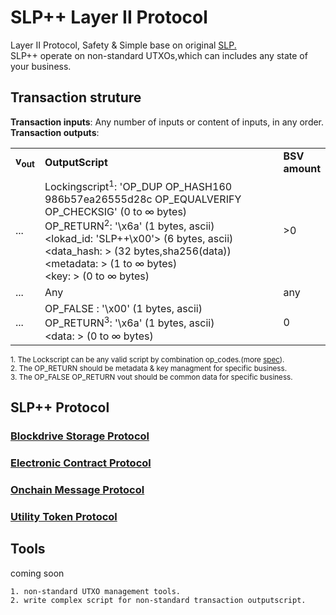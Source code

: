 # SLP++ Layer II Protocol
Layer II Protocol, Safety & Simple base on original  [SLP.](https://github.com/simpleledger/slp-specifications)  
SLP++ operate on non-standard UTXOs,which can includes any state of your business.      
## Transaction struture

**Transaction inputs**: Any number of inputs or content of inputs, in any order.  
**Transaction outputs**:
<table>
<tr>
  <td><b>v<sub>out</sub></b></td>
  <td><b>OutputScript </b></td>
  <td><b>BSV<br/>amount</b></td>
</tr>
  <tr>
    <td>...</td>
   <td>
   Lockingscript<sup>1</sup>: 'OP_DUP OP_HASH160 986b57ea26555d28c OP_EQUALVERIFY OP_CHECKSIG' (0 to ∞ bytes)<br/>   
   OP_RETURN<sup>2</sup>: '\x6a' (1 bytes, ascii)<br/>
   &lt;lokad_id: 'SLP++\x00'&gt; (6 bytes, ascii)<br/>
   &lt;data_hash: &gt; (32 bytes,sha256(data))<br/>
   &lt;metadata: &gt; (1 to ∞ bytes)<br/>
   &lt;key: &gt; (0 to ∞ bytes)<br/>
   </td>
    <td>>0</td>
  </tr>
  
  <tr>
    <td>...</td>
    <td>Any</td>
    <td>any</td>
  </tr>
  
  <tr>
    <td>...</td>
    <td>
    OP_FALSE : '\x00' (1 bytes, ascii)<br>
    OP_RETURN<sup>3</sup>: '\x6a' (1 bytes, ascii)<br> 
   &lt;data: &gt; (0 to ∞ bytes)<br/>
    </td>
    <td>0</td>
  </tr>
 
</table>

<sup>1. The Lockscript can be any valid script by combination op_codes.(more [spec](https://github.com/bitcoin-sv-specs/protocol/blob/master/updates/genesis-spec.md)). </sup>   
<sup>2. The OP_RETURN should be metadata & key managment for specific business. </sup>   
<sup>3. The OP_FALSE OP_RETURN vout should be common data for specific business. </sup>   


## SLP++ Protocol

### [Blockdrive Storage  Protocol](./slppp-blockdrive.md)  

### [Electronic Contract Protocol](./slppp-contract.md)  

### [Onchain Message Protocol](./slppp-message.md)  

### [Utility Token Protocol](./slppp-token-type-1.md)  


## Tools  
coming soon
```
1. non-standard UTXO management tools.  
2. write complex script for non-standard transaction outputscript.
```